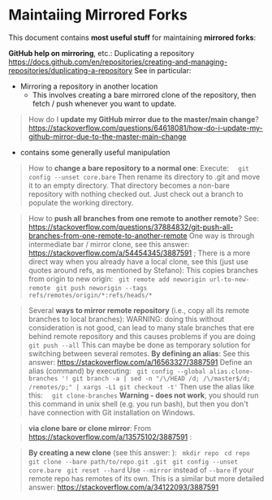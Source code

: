 
# Maintaiing Mirrored Forks

This document contains **most useful stuff** for maintaining **mirrored forks**:

**GitHub help on mirroring**, etc.:
Duplicating a repository
  https://docs.github.com/en/repositories/creating-and-managing-repositories/duplicating-a-repository
See in particular:

* Mirroring a repository in another location
  * This involves creating a bare mirrored clone of the repository, then fetch / push whenever	you want to update.

> How do I **update my GitHub mirror due to the master/main change**?
> https://stackoverflow.com/questions/64618081/how-do-i-update-my-github-mirror-due-to-the-master-main-change
  - contains some generally useful manipulation

> How to **change a bare repository to a normal one**:
Execute:
`  git config --unset core.bare`
Then rename its directory to .git and move it to an empty directory. That directory becomes a non-bare repository with nothing checked out. Just check out a branch to populate the working directory.

> How to **push all branches from one remote to another remote**?
See:
https://stackoverflow.com/questions/37884832/git-push-all-branches-from-one-remote-to-another-remote
One way is through intermediate bar / mirror clone, see this answer:
https://stackoverflow.com/a/54454345/3887591
;
There is a more direct way when you already have a local clone, see this (just use quotes around refs, as mentioned by Stefano):
This copies branches from origin to new origin:
`  git remote add neworigin url-to-new-remote `
`  git push neworigin --tags refs/remotes/origin/*:refs/heads/* `

> Several **ways to mirror remote repository** (i.e., copy all its remote branches to local branches):
WARNING: doing this without consideration is not good, can lead to many stale branches that ere behind remote repository and this causes problems if you are doing
`  git push --all`
This can maybe be done as temporary solution for switching between several remotes.
> **By defining an alias**:
See this answer:  https://stackoverflow.com/a/16563327/3887591
Define an alias (command) by executing:
`  git config --global alias.clone-branches '! git branch -a | sed -n "/\/HEAD /d; /\/master$/d; /remotes/p;" | xargs -L1 git checkout -t' `
Then use the alias like this:
`  git clone-branches`
**Warning - does not work**, you should run this command in unix shell (e.g. you run bash), but then you don't have connection with Git installation on Windows.

> **via clone bare or clone mirror**:
From  https://stackoverflow.com/a/13575102/3887591 :

> **By creating a new clone** (see this answer: ):
`  mkdir repo `
`  cd repo `
`  git clone --bare path/to/repo.git .git `
`  git config --unset core.bare `
`  git reset --hard `
Use `--mirror` instead of `--bare` if your remote repo has remotes of its own. This is a similar but more detailed answer:
https://stackoverflow.com/a/34122093/3887591 

